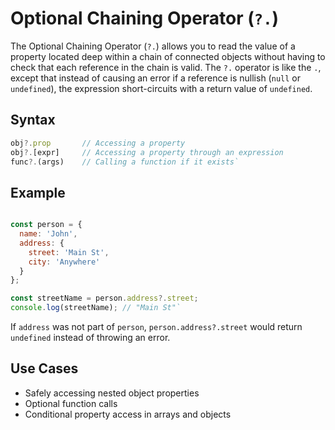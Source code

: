 
# Optional Chaining Operator (`?.`)

The Optional Chaining Operator (`?.`) allows you to read the value of a property located deep within a chain of connected objects without having to check that each reference in the chain is valid. The `?.` operator is like the `.`, except that instead of causing an error if a reference is nullish (`null` or `undefined`), the expression short-circuits with a return value of `undefined`.

## Syntax

```javascript
obj?.prop       // Accessing a property
obj?.[expr]     // Accessing a property through an expression
func?.(args)    // Calling a function if it exists` 
```
## Example

```javascript

const person = {
  name: 'John',
  address: {
    street: 'Main St',
    city: 'Anywhere'
  }
};

const streetName = person.address?.street;
console.log(streetName); // "Main St"` 
```

If `address` was not part of `person`, `person.address?.street` would return `undefined` instead of throwing an error.

## Use Cases

-   Safely accessing nested object properties
-   Optional function calls
-   Conditional property access in arrays and objects